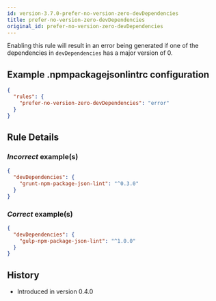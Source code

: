 ```yaml
---
id: version-3.7.0-prefer-no-version-zero-devDependencies
title: prefer-no-version-zero-devDependencies
original_id: prefer-no-version-zero-devDependencies
---
```


Enabling this rule will result in an error being generated if one of the dependencies in `devDependencies` has a major version of 0.

## Example .npmpackagejsonlintrc configuration

```json
{
  "rules": {
    "prefer-no-version-zero-devDependencies": "error"
  }
}
```

## Rule Details

### *Incorrect* example(s)

```json
{
  "devDependencies": {
    "grunt-npm-package-json-lint": "^0.3.0"
  }
}
```

### *Correct* example(s)

```json
{
  "devDependencies": {
    "gulp-npm-package-json-lint": "^1.0.0"
  }
}
```

## History

* Introduced in version 0.4.0
